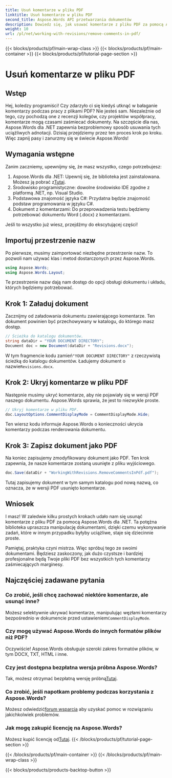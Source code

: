 ```yaml
---
title: Usuń komentarze w pliku PDF
linktitle: Usuń komentarze w pliku PDF
second_title: Aspose.Words API przetwarzania dokumentów
description: Dowiedz się, jak usuwać komentarze z pliku PDF za pomocą Aspose.Words dla .NET, korzystając z naszego przewodnika krok po kroku.
weight: 10
url: /pl/net/working-with-revisions/remove-comments-in-pdf/
---
```


{{< blocks/products/pf/main-wrap-class >}}
{{< blocks/products/pf/main-container >}}
{{< blocks/products/pf/tutorial-page-section >}}

# Usuń komentarze w pliku PDF

## Wstęp

Hej, koledzy programiści! Czy zdarzyło ci się kiedyś utknąć w bałaganie komentarzy podczas pracy z plikami PDF? Nie jesteś sam. Niezależnie od tego, czy pochodzą one z recenzji kolegów, czy projektów współpracy, komentarze mogą czasami zaśmiecać dokumenty. Na szczęście dla nas, Aspose.Words dla .NET zapewnia bezproblemowy sposób usuwania tych uciążliwych adnotacji. Dzisiaj przejdziemy przez ten proces krok po kroku. Więc zapnij pasy i zanurzmy się w świecie Aspose.Words!

## Wymagania wstępne

Zanim zaczniemy, upewnijmy się, że masz wszystko, czego potrzebujesz:

1.  Aspose.Words dla .NET: Upewnij się, że biblioteka jest zainstalowana. Możesz ją pobrać z[Tutaj](https://releases.aspose.com/words/net/).
2. Środowisko programistyczne: dowolne środowisko IDE zgodne z platformą .NET, np. Visual Studio.
3. Podstawowa znajomość języka C#: Przydatna będzie znajomość podstaw programowania w języku C#.
4. Dokument z komentarzami: Do przeprowadzenia testu będziemy potrzebować dokumentu Word (.docx) z komentarzami.

Jeśli to wszystko już wiesz, przejdźmy do ekscytującej części!

## Importuj przestrzenie nazw

Po pierwsze, musimy zaimportować niezbędne przestrzenie nazw. To pozwoli nam używać klas i metod dostarczonych przez Aspose.Words.

```csharp
using Aspose.Words;
using Aspose.Words.Layout;
```

Te przestrzenie nazw dają nam dostęp do opcji obsługi dokumentu i układu, których będziemy potrzebować.

## Krok 1: Załaduj dokument

Zacznijmy od załadowania dokumentu zawierającego komentarze. Ten dokument powinien być przechowywany w katalogu, do którego masz dostęp.


```csharp
// Ścieżka do katalogu dokumentów.
string dataDir = "YOUR DOCUMENT DIRECTORY";
Document doc = new Document(dataDir + "Revisions.docx");
```

 W tym fragmencie kodu zamień`"YOUR DOCUMENT DIRECTORY"` z rzeczywistą ścieżką do katalogu dokumentów. Ładujemy dokument o nazwie`Revisions.docx`.

## Krok 2: Ukryj komentarze w pliku PDF

Następnie musimy ukryć komentarze, aby nie pojawiały się w wersji PDF naszego dokumentu. Aspose.Words sprawia, że jest to niezwykle proste.

```csharp
// Ukryj komentarze w pliku PDF.
doc.LayoutOptions.CommentDisplayMode = CommentDisplayMode.Hide;
```

Ten wiersz kodu informuje Aspose.Words o konieczności ukrycia komentarzy podczas renderowania dokumentu.

## Krok 3: Zapisz dokument jako PDF

Na koniec zapisujemy zmodyfikowany dokument jako PDF. Ten krok zapewnia, że nasze komentarze zostaną usunięte z pliku wyjściowego.


```csharp
doc.Save(dataDir + "WorkingWithRevisions.RemoveCommentsInPdf.pdf");
```

Tutaj zapisujemy dokument w tym samym katalogu pod nową nazwą, co oznacza, że w wersji PDF usunięto komentarze.

## Wniosek

I masz! W zaledwie kilku prostych krokach udało nam się usunąć komentarze z pliku PDF za pomocą Aspose.Words dla .NET. Ta potężna biblioteka upraszcza manipulację dokumentami, dzięki czemu wykonywanie zadań, które w innym przypadku byłyby uciążliwe, staje się dziecinnie proste.

Pamiętaj, praktyka czyni mistrza. Więc spróbuj tego ze swoimi dokumentami. Będziesz zaskoczony, jak dużo czystsze i bardziej profesjonalne będą Twoje pliki PDF bez wszystkich tych komentarzy zaśmiecających marginesy.

## Najczęściej zadawane pytania

### Co zrobić, jeśli chcę zachować niektóre komentarze, ale usunąć inne?
 Możesz selektywnie ukrywać komentarze, manipulując węzłami komentarzy bezpośrednio w dokumencie przed ustawieniem`CommentDisplayMode`.

### Czy mogę używać Aspose.Words do innych formatów plików niż PDF?
Oczywiście! Aspose.Words obsługuje szeroki zakres formatów plików, w tym DOCX, TXT, HTML i inne.

### Czy jest dostępna bezpłatna wersja próbna Aspose.Words?
 Tak, możesz otrzymać bezpłatną wersję próbną[Tutaj](https://releases.aspose.com/).

### Co zrobić, jeśli napotkam problemy podczas korzystania z Aspose.Words?
 Możesz odwiedzić[forum wsparcia](https://forum.aspose.com/c/words/8) aby uzyskać pomoc w rozwiązaniu jakichkolwiek problemów.

### Jak mogę zakupić licencję na Aspose.Words?
 Możesz kupić licencję od[Tutaj](https://purchase.aspose.com/buy).
{{< /blocks/products/pf/tutorial-page-section >}}

{{< /blocks/products/pf/main-container >}}
{{< /blocks/products/pf/main-wrap-class >}}

{{< blocks/products/products-backtop-button >}}
